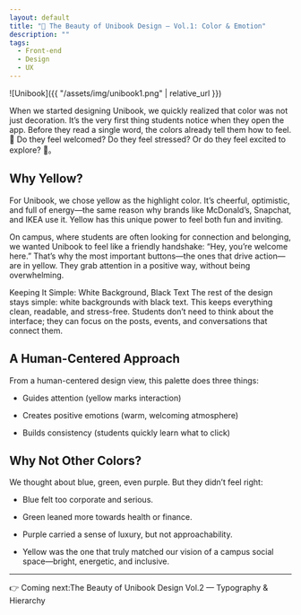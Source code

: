 ```yaml
---
layout: default
title: "🎨 The Beauty of Unibook Design — Vol.1: Color & Emotion"
description: ""
tags:
  - Front-end
  - Design
  - UX
---
```


![Unibook]({{ "/assets/img/unibook1.png" | relative_url }})

When we started designing Unibook, we quickly realized that color was not just decoration. It’s the very first thing students notice when they open the app. Before they read a single word, the colors already tell them how to feel. 🤩 Do they feel welcomed? Do they feel stressed? Or do they feel excited to explore? 🥰。

## Why Yellow?
For Unibook, we chose yellow as the highlight color. It’s cheerful, optimistic, and full of energy—the same reason why brands like McDonald’s, Snapchat, and IKEA use it. Yellow has this unique power to feel both fun and inviting.

On campus, where students are often looking for connection and belonging, we wanted Unibook to feel like a friendly handshake: “Hey, you’re welcome here.” That’s why the most important buttons—the ones that drive action—are in yellow. They grab attention in a positive way, without being overwhelming.

Keeping It Simple: White Background, Black Text
The rest of the design stays simple: white backgrounds with black text. This keeps everything clean, readable, and stress-free. Students don’t need to think about the interface; they can focus on the posts, events, and conversations that connect them.


## A Human-Centered Approach
From a human-centered design view, this palette does three things:

- Guides attention (yellow marks interaction)

- Creates positive emotions (warm, welcoming atmosphere)

- Builds consistency (students quickly learn what to click)



## Why Not Other Colors?
We thought about blue, green, even purple. But they didn’t feel right:

- Blue felt too corporate and serious.

- Green leaned more towards health or finance.

- Purple carried a sense of luxury, but not approachability.

- Yellow was the one that truly matched our vision of a campus social space—bright, energetic, and inclusive.

---

👉 Coming next:The Beauty of Unibook Design Vol.2 — Typography & Hierarchy

